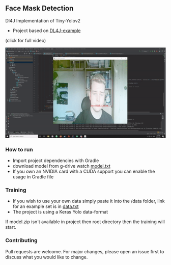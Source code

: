 ## Face Mask Detection
Dl4J Implementation of Tiny-Yolov2

* Project based on [DL4J-example](https://github.com/eclipse/deeplearning4j-examples/tree/master/dl4j-examples/src/main/java/org/deeplearning4j/examples/advanced/modelling/objectdetection)

(click for full video)


[![Watch the video](/imgs/index.gif)](https://youtu.be/CMewb5FUtt4)


### How to run

* Import project dependencies with Gradle
* download model from g-drive watch [model.txt](https://github.com/BadlyDrunkScotsman/FaceMaskDetection-Yolo-Dl4j/blob/main/model.txt)
* If you own an NVIDIA card with a CUDA support you can enable the usage in Gradle file

### Training
* If you wish to use your own data simply paste it into the /data folder, link for an example set is in [data.txt](https://github.com/BadlyDrunkScotsman/FaceMaskDetection-Yolo-Dl4j/blob/main/data/data.txt)
* The project is using a Keras Yolo data-format

If model.zip isn't available in project then root directory then the training will start.

### Contributing
Pull requests are welcome. For major changes, please open an issue first to discuss what you would like to change.


